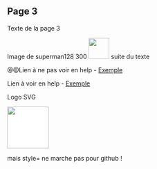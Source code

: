 ## Page 3
Texte de la page 3

Image de superman128 300 <img src="help/images/superman128.png"  width="48" height="48"> suite du texte

@@Lien à ne pas voir en help - <a href="http://google.com/" target="_blank">Exemple</a>

Lien à voir en help - <a href="http://google.com/" target="_blank">Exemple</a>

Logo SVG

<img src="help/images/logo.svg"  width="96" height="96" style="background-color:white">

mais style= ne marche pas pour github !